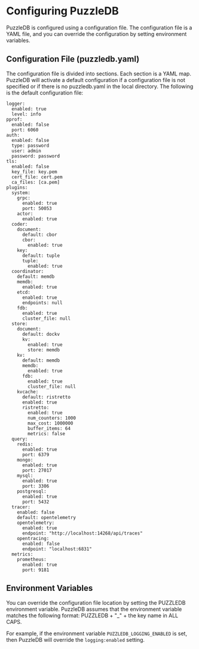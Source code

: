 Configuring PuzzleDB
====================

PuzzleDB is configured using a configuration file. The configuration file is a YAML file, and you can override the configuration by setting environment variables.

Configuration File (puzzledb.yaml)
----------------------------------

The configuration file is divided into sections. Each section is a YAML map. PuzzleDB will activate a default configuration if a configuration file is not specified or if there is no puzzledb.yaml in the local directory. The following is the default configuration file:

    logger:
      enabled: true
      level: info
    pprof:
      enabled: false
      port: 6060
    auth:
      enabled: false
      type: password
      user: admin
      password: password
    tls:
      enabled: false
      key_file: key.pem
      cert_file: cert.pem
      ca_files: [ca.pem]
    plugins:
      system:
        grpc:
          enabled: true
          port: 50053
        actor:
          enabled: true
      coder:
        document:
          default: cbor
          cbor:
            enabled: true
        key: 
          default: tuple
          tuple:
            enabled: true
      coordinator: 
        default: memdb
        memdb:
          enabled: true
        etcd:
          enabled: true
          endpoints: null
        fdb:
          enabled: true
          cluster_file: null
      store:
        document:
          default: dockv
          kv:
            enabled: true
            store: memdb
        kv:
          default: memdb
          memdb:
            enabled: true
          fdb:
            enabled: true
            cluster_file: null
        kvcache:
          default: ristretto
          enabled: true
          ristretto:
            enabled: true
            num_counters: 1000
            max_cost: 1000000
            buffer_items: 64 
            metrics: false
      query:
        redis:
          enabled: true
          port: 6379
        mongo:
          enabled: true
          port: 27017
        mysql:
          enabled: true
          port: 3306
        postgresql:
          enabled: true
          port: 5432
      tracer:
        enabled: false
        default: opentelemetry
        opentelemetry:
          enabled: true
          endpoint: "http://localhost:14268/api/traces"
        opentracing:
          enabled: false
          endpoint: "localhost:6831"
      metrics:
        prometheus:
          enabled: true
          port: 9181

Environment Variables
---------------------

You can override the configuration file location by setting the PUZZLEDB environment variable. PuzzleDB assumes that the environment variable matches the following format: PUZZLEDB + "\_" + the key name in ALL CAPS.

For example, if the environment variable `PUZZLEDB_LOGGING_ENABLED` is set, then PuzzleDB will override the `logging:enabled` setting.

